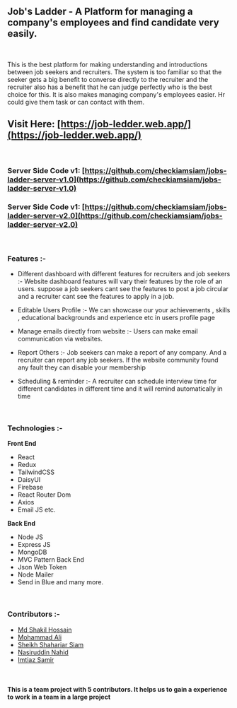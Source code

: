 ## **Job's Ladder** - A Platform for managing a company's employees and find candidate very easily.

<br>

This is the best platform for making understanding and introductions between job seekers and recruiters. The system is too familiar so that the seeker gets a big benefit to converse directly to the recruiter and the recruiter also has a benefit that he can judge perfectly who is the best choice for this. It is also makes managing company's employees easier. Hr could give them task or can contact with them.

## Visit Here: [https://job-ledder.web.app/](https://job-ledder.web.app/)

<br>


### Server Side Code v1: [https://github.com/checkiamsiam/jobs-ladder-server-v1.0](https://github.com/checkiamsiam/jobs-ladder-server-v1.0)
### Server Side Code v1: [https://github.com/checkiamsiam/jobs-ladder-server-v2.0](https://github.com/checkiamsiam/jobs-ladder-server-v2.0)

<br>

### **Features :-**

- Different dashboard with different features for recruiters and job seekers :- 
  Website dashboard features will vary their features by the role of an users. suppose a job seekers cant see the features to post a job circular and a recruiter cant see the features to apply in a job.

- Editable Users Profile :- 
  We can showcase our your achievements , skills , educational backgrounds and experience etc in users profile page

- Manage emails directly from website :- 
  Users can make email communication via websites.

- Report Others :- 
  Job seekers can make a report of any company. And a recruiter can report any job seekers. If the website community found any fault they can disable your membership

- Scheduling & reminder :- 
  A recruiter can schedule interview time for different candidates in different time and it will remind automatically in time

<br>

### **Technologies :-**

**Front End**

- React
- Redux
- TailwindCSS
- DaisyUI
- Firebase
- React Router Dom
- Axios
- Email JS etc.

**Back End**

- Node JS
- Express JS
- MongoDB
- MVC Pattern Back End
- Json Web Token
- Node Mailer
- Send in Blue and many more.

<br>

### **Contributors :-**
- [Md Shakil Hossain](https://www.linkedin.com/in/md-shakil-hossain-12b538211)
- [Mohammad Ali](https://www.linkedin.com/in/itsproali)
- [Sheikh Shahariar Siam](https://www.linkedin.com/in/checkiamsiam)
- [Nasiruddin Nahid](https://www.linkedin.com/in/md-nasir-uddin-nahid-061264241)
- [Imtiaz Samir](https://www.linkedin.com/in/imtiaz-samir-2388bb229)

<br>

#### This is a team project with 5 contributors. It helps us to gain a experience to work in a team in a large project
